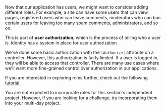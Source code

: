 Now that our application has users, we might want to consider adding different roles. For example, a site can have some users that can view pages, registered users who can leave comments, moderators who can ban certain users for leaving too many spam comments, administrators, and so on.

This is part of **user authorization**, which is the process of telling who a user is. Identity has a system in place for user authorization.

We've done some basic authorization with the `[Authorize]` attribute on a controller. However, this authorization is fairly limited. If a user is logged in, they will be able to access that controller. There are many use cases where we'll want more fine-grained control over authorization in our applications.

If you are interested in exploring roles further, check out the following [tutorial](https://docs.microsoft.com/en-us/aspnet/core/security/authorization/secure-data?view=aspnetcore-5.0).

You are not expected to incorporate roles for this section's independent project. However, if you are looking for a challenge, try incorporating them into your multi-day project.
